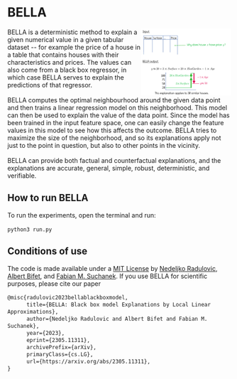# BELLA

<img style="width: 40%" align="right" src="docs/bella.svg" />
BELLA is a deterministic method to explain a given numerical value in a given tabular dataset -- for example the price of a house in a table that contains houses with their characteristics and prices. The values can also come from a black box regressor, in which case BELLA serves to explain the predictions of that regressor.
<br/><br/>
BELLA computes the optimal neighbourhood around the given data point and then trains a linear regression model on this neighborhood. This model can then be used to explain the value of the data point. Since the model has been trained in the input feature space, one can easily change the feature values in this model to see how this affects the outcome. BELLA tries to maximize the size of the neighborhood, and so its explanations apply not just to the point in question, but also to other points in the vicinity.
<br/><br/>
BELLA can provide both factual and counterfactual explanations, and the explanations are accurate, general, simple, robust, deterministic, and verifiable.

## How to run BELLA
To run the experiments, open the terminal and run:

```python3 run.py```

## Conditions of use

The code is made available under a [MIT License](docs/license.txt) by [Nedeljko Radulovic](https://nedrad88.github.io/), [Albert Bifet](https://albertbifet.com/), and [Fabian M. Suchanek](https://suchanek.name). If you use BELLA for scientific purposes, please cite our paper

```
@misc{radulovic2023bellablackboxmodel,
      title={BELLA: Black box model Explanations by Local Linear Approximations}, 
      author={Nedeljko Radulovic and Albert Bifet and Fabian M. Suchanek},
      year={2023},
      eprint={2305.11311},
      archivePrefix={arXiv},
      primaryClass={cs.LG},
      url={https://arxiv.org/abs/2305.11311}, 
}
```

